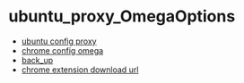 # ubuntu_proxy_OmegaOptions

- [ubuntu config proxy](https://iyuantiao.com/fenxiangfuli/jiaocheng/v2ray.html)
- [chrome config omega](https://www.flyzy2005.com/tech/switchyomega-proxy-server/)
- [back_up](https://raw.githubusercontent.com/abusizhishen/ubuntu_proxy_OmegaOptions/master/OmegaOptions.bak)
- [chrome extension download url](https://www.crx4chrome.com/)
